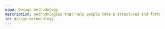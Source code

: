 ```yaml
---
name: Design methodology
description: methodologies that help people take a structured and formalized approach to visual-ization design or that help people be more creative in devising possible visualization approaches
id: design-methodology
---
```


